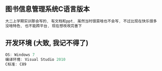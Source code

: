 ## 图书信息管理系统C语言版本

```javascript
大二上学期实训那会写的, 有文档和ppt, 虽然当时很菜啥也不会写, 不过比现在快乐很多
没啥特色, 也不能跨平台, 现在想改改完善下
```

## 开发环境 (大致, 我记不得了)
```javascript
OS: Windows 7
编译环境: Visual Studio 2010
C标准: C89
```